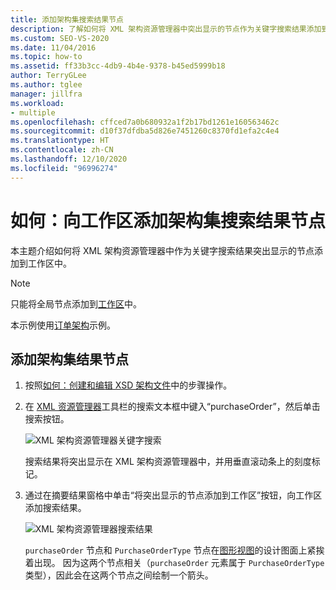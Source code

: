 ```yaml
---
title: 添加架构集搜索结果节点
description: 了解如何将 XML 架构资源管理器中突出显示的节点作为关键字搜索结果添加到工作区中。
ms.custom: SEO-VS-2020
ms.date: 11/04/2016
ms.topic: how-to
ms.assetid: ff33b3cc-4db9-4b4e-9378-b45ed5999b18
author: TerryGLee
ms.author: tglee
manager: jillfra
ms.workload:
- multiple
ms.openlocfilehash: cffced7a0b680932a1f2b17bd1261e160563462c
ms.sourcegitcommit: d10f37dfdba5d826e7451260c8370fd1efa2c4e4
ms.translationtype: HT
ms.contentlocale: zh-CN
ms.lasthandoff: 12/10/2020
ms.locfileid: "96996274"
---
```

# <a name="how-to-add-schema-set-search-result-nodes-to-the-workspace"></a>如何：向工作区添加架构集搜索结果节点

本主题介绍如何将 XML 架构资源管理器中作为关键字搜索结果突出显示的节点添加到工作区中。

> [!NOTE]
> 只能将全局节点添加到[工作区](../xml-tools/xml-schema-designer-workspace.md)中。

本示例使用[订单架构](../xml-tools/sample-xsd-file-purchase-order-schema.md)示例。

## <a name="to-add-schema-set-result-nodes"></a>添加架构集结果节点

1. 按照[如何：创建和编辑 XSD 架构文件](../xml-tools/how-to-create-and-edit-an-xsd-schema-file.md)中的步骤操作。

2. 在 [XML 资源管理器](../xml-tools/xml-schema-explorer.md)工具栏的搜索文本框中键入“purchaseOrder”，然后单击搜索按钮。

     ![XML 架构资源管理器关键字搜索](../xml-tools/media/schemaexplorersearch.gif)

     搜索结果将突出显示在 XML 架构资源管理器中，并用垂直滚动条上的刻度标记。

3. 通过在摘要结果窗格中单击“将突出显示的节点添加到工作区”按钮，向工作区添加搜索结果。

     ![XML 架构资源管理器搜索结果](../xml-tools/media/schemaexplorersearchresult.gif)

     `purchaseOrder` 节点和 `PurchaseOrderType` 节点在[图形视图](../xml-tools/graph-view.md)的设计图面上紧挨着出现。 因为这两个节点相关（`purchaseOrder` 元素属于 `PurchaseOrderType` 类型），因此会在这两个节点之间绘制一个箭头。
